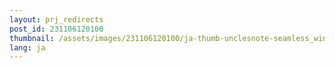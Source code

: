 ```yaml
---
layout: prj_redirects
post_id: 231106120100
thumbnail: /assets/images/231106120100/ja-thumb-unclesnote-seamless_windows_folder_sharing_with_ubuntu_vm_simplify_file_exchange.png
lang: ja
---
```

